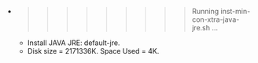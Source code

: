 * >>>>>>>>> Running inst-min-con-xtra-java-jre.sh ...
  * Install JAVA JRE: default-jre.
  * Disk size = 2171336K. Space Used = 4K.

